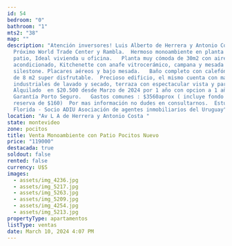 ```yaml
---
id: 54
bedroom: "0"
bathroom: "1"
mts2: "38"
map: ""
description: "Atención inversores! Luis Alberto de Herrera y Antonio Costa.
  Próximo World Trade Center y Rambla.  Hermoso monoambiente en planta baja con
  patio, Ideal vivienda u oficina.   Planta muy cómoda de 30m2 con aire
  acondicionado, Kitchenette con anafe vitrocerámico, campana y mesada en
  silestone. Placares aéreos y bajo mesada.   Baño completo con calefón.  Patio
  de 8 m2 super disfrutable.  Precioso edificio, el mismo cuenta con maquinas
  industriales de lavado y secado, terraza con espectacular vista y parrillero.
  Alquilado  en $20.500 desde Marzo de 2024 por 1 año con opcion a 1 año más.
  Garantía Porto Seguro.   Gastos comunes : $3560aprox ( incluye fondo de
  reserva de $160)  Por mas información no dudes en consultarnos.  Estudio
  Florida - Socio ADIU Asociación de agentes inmobiliarios del Uruguay"
location: "Av L A de Herrera y Antonio Costa "
state: montevideo
zone: pocitos
title: Venta Monoambiente con Patio Pocitos Nuevo
price: "119000"
destacada: true
soldout: false
rented: false
currency: U$S
images:
  - assets/img_4236.jpg
  - assets/img_5217.jpg
  - assets/img_5263.jpg
  - assets/img_5209.jpg
  - assets/img_4254.jpg
  - assets/img_5213.jpg
propertyType: apartamentos
listType: ventas
date: March 10, 2024 4:07 PM
---
```

